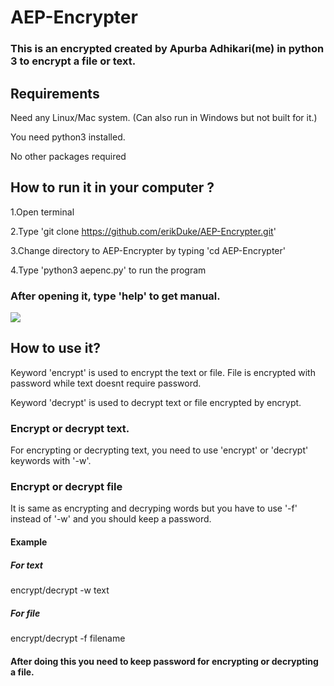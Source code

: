 # AEP-Encrypter
### This is an encrypted created by Apurba Adhikari(me) in python 3 to encrypt a file or text.

## Requirements

Need any Linux/Mac system. (Can also run in Windows but not built for it.)

You need python3 installed.

No other packages required


## How to run it in your computer ?

1.Open terminal

2.Type 'git clone https://github.com/erikDuke/AEP-Encrypter.git'

3.Change directory to AEP-Encrypter by typing 'cd AEP-Encrypter'

4.Type 'python3 aepenc.py' to run the program


### After opening it, type 'help' to get manual.

<img src="https://imgur.com/1LJh7rz.png">

## How to use it?

Keyword 'encrypt' is used to encrypt the text or file.
File is encrypted with password while text doesnt require password.

Keyword 'decrypt' is used to decrypt text or file encrypted by encrypt.

### Encrypt or decrypt text.
For encrypting or decrypting text, you need to use 'encrypt' or 'decrypt' keywords with '-w'.
  
### Encrypt or decrypt file
It is same as encrypting and decryping words but you have to use '-f' instead of '-w' and you should keep a password.

#### Example
##### For text
encrypt/decrypt -w text
##### For file
encrypt/decrypt -f filename

  
 #### After doing this you need to keep password for encrypting or decrypting a file.
